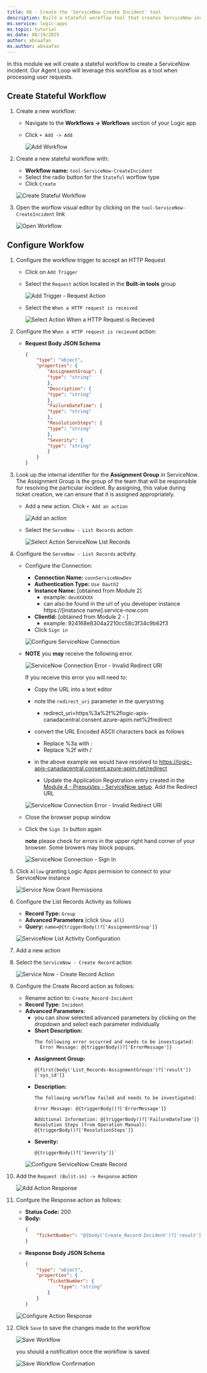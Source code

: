 ```yaml
---
title: 08 - Create the 'ServiceNow Create Incident' tool
description: Build a stateful workflow tool that creates ServiceNow incidents for agent-driven automation.
ms.service: logic-apps
ms.topic: tutorial
ms.date: 08/19/2025
author: absaafan
ms.author: absaafan
---
```


In this module we will create a stateful workflow to create a ServiceNow incident. Our Agent Loop will leverage this workflow as a tool when processing user requests.


## Create Stateful Workflow

1. Create a new workflow:

    - Navigate to the  **Workflows -> Workflows**  section of your Logic app
    - Click `+ Add -> Add`

        ![Add Workflow](./images/08_01_create_new_workflow.png "add workflow")

2. Create a new stateful workflow with:
    
    - **Workflow name:** `tool-ServiceNow-CreateIncident`
    - Select the radio button for the `Stateful` worflow type
    - Click `Create`

    ![Create Stateful Workflow](./images/08_02_create_new_stateful_workflow.png "create new stateful workflow")

3. Open the worflow visual editor by clicking on the `tool-ServiceNow-CreateIncident` link

    ![Open Workflow](./images/08_03_open_workflow_tool_create_service_now_incident.png "Open Workflow" )

## Configure Workfow
1. Configure the workflow trigger to accept an HTTP Request
    - Click on `Add Trigger`
    - Select the `Request` action located in the **Built-in tools** group

        ![Add Trigger - Request Action](./images/08_04_add_action_when_a_http_request_is_received.png "add trigger request action")
        
    - Select the `When a HTTP request is received`

        ![Select Action When a HTTP Request is Recieved](./images/08_05_add_trigger_request_action.png "select when a HTTP request is received")

1. Configure the `When a HTTP request is recieved` action:
    - **Request Body JSON Schema**
        ```JSON
        {
            "type": "object",
            "properties": {
                "AssignmentGroup": {
                "type": "string"
                },
                "Description": {
                "type": "string"
                },
                "FailureDateTime": {
                "type": "string"
                },
                "ResolutionSteps": {
                "type": "string"
                },
                "Severity": {
                "type": "string"
                }
            }
        } 
       ```

1. Look up the internal identifier for the **Assignment Group** in ServiceNow. The Assignment Group is the group of the team that will be responsible for resolving the particular incident. By assigning, this value during ticket creation, we can ensure that it is assigned appropriately.

    - Add a new action. Click `+ Add an action`

        ![Add an action](./images/08_07_add_a_action.png "add a action")

    - Select the `ServeNow - List Records` action

        ![Select Action ServiceNow List Records](./images/08_08_action_servicenow_list_records.png "servicenow list records")

1. Configure the `ServeNow - List Records` activity. 

    - Configure the Connection:
        - **Connection Name:** `connServiceNowDev`
        - **Authentication Type:** `Use Oauth2`
        - **Instance Name:**  [obtained from Module 2]
            - example: `devXXXXXX` 
            - can also be found in the url of you developer instance https://[instance name].service-now.com
        - **ClientId:**  [obtained from Module 2 - ]
            - example: 924168e8304a2210cc58c3f34c9b62f3
        - Click `Sign in` 

        ![Configure ServiceNow Connection](./images//08_09_servicenow_connection_configuration.png)

    - **NOTE** you **may** receive the following error. 

        ![ServiceNow Connection Error - Invalid Redirect URI](./images/08_10_servicenow_connection_error_invalid_redirect_uri.png "servicenow connection error invalid redirect uri")

        If you receive this error you will need to:
        - Copy  the URL into a text editor
        - note the `redirect_uri` parameter in the querystring  
            - redirect_uri=https%3a%2f%2flogic-apis-canadacentral.consent.azure-apim.net%2fredirect
        - convert the URL Encoded ASCII characters back as follows
            - Replace %3a with :
            - Replace %2f with /
        - in the above example we would have resolved to https://logic-apis-canadacentral.consent.azure-apim.net/redirect 

            - Update the Application Registration entry created in the [Module 4 - Prequistes - ServiceNow setup](04_servicenow_dev_sandbox.md).
        Add the Redirect URL

        ![ServiceNow Connection Error - Invalid Redirect URI](./images/08_10_servicenow_connection_error_invalid_redirect_uri.png "servicenow connection error invalid redirect uri")

    - Close the browser popup window

    - Click the `Sign In` button  again 
        
        **note** please check for errors in the upper right hand corner of your browser. Some browers may block popups.
    
        ![ServiceNow Connection - Sign In](./images/08_11_servicenow_connection_sign_in_after_error.png "service now connection sign in")
    
1. Click `Allow` granting Logic Apps permision to connect to your ServiceNow instance 

    ![Service Now Grant Permissions](./images/08_12_servicenow_connection_all_permissions.png "service now grant permissions")

1. Configure the List Records Activity as follows
    - **Record Type:** `Group`
    - **Advanced Parameters** (click `Show all`)
    - **Query:** `name=@{triggerBody()?['AssignmentGroup']}`

    ![ServiceNow List Activity Configuration](./images/08_14_servicenow_list_records_configuraiton.png "servicenow list records configuration")

1. Add a new action

1. Select the `ServiceNow - Create Record` action

    ![Service Now - Create Record Action](./images/08_15_add_an_action_servicenow_create_item.png "servicenow create record action")

1. Configure the Create Record action as follows:
    - Rename action to: `Create_Record-Incident`
    - **Record Type:** `Incident`
    - **Advanced Parameters:**
        - you can show selected advanced parameters by clicking on the dropdown and select each parameter individually
        - **Short Description:**
            ```
            The following error occurred and needs to be investigated:
              Error Message: @{triggerBody()?['ErrorMessage']} 
            ```
        - **Assignment Group:** 
            ```
            @{first(body('List_Records-AssignmentGroups')?['result'])['sys_id']}
            ```
        - **Description:** 
            ```
            The following workflow failed and needs to be investigated:

            Error Message: @{triggerBody()?['ErrorMessage']}

            Additional Information: @{triggerBody()?['FailureDateTime']}
            Resolution Steps (from Operation Manual):
            @{triggerBody()?['ResolutionSteps']}
            ```
        - **Severity:** 
            ```
            @{triggerBody()?['Severity']}`
            ```
        ![Configure ServiceNow Create Record](./images/08_16_configure_servicenow_create_record.png "configure servicenow create record")

1. Add the `Request (Bulit-in) -> Response` action

    ![Add Action Response](./images/08_17_add_action_response.png "Add action response")

1. Confgure the Response action as follows:
    - **Status Code:** 200
    - **Body:**
        ```JSON
        {
            "TicketNumber": "@{body('Create_Record-Incident')?['result']?['number']}"
        }
        ```
    - **Response Body JSON Schema**
        ```JSON
        {
            "type": "object",
            "properties": {
                "TicketNumber": {
                    "type": "string"
                }
            }
        }
        ```
    
    ![Configure Action Response](./images/08_18_configure_action_response.png)

1. Click `Save` to save the changes made to the workflow

    ![Save Workflow](./images/08_19_save_worklow_tool_service_now_create_incident.png "save worflow")

    you should a notification once the workflow is saved

    ![Save Workflow Confirmation](./images/08_20_save_worklow_confirmation.png "save workflow confirmation")



